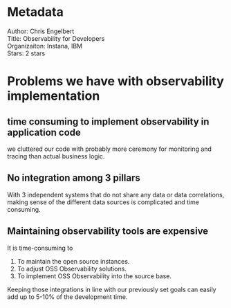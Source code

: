 # Metadata
Author: Chris Engelbert  
Title: Observability for Developers  
Organizaiton: Instana, IBM  
Stars: 2 stars  

# Problems we have with observability implementation
## time consuming to implement observability in application code
we cluttered our code with probably more ceremony for monitoring and tracing than actual business logic.

## No integration among 3 pillars
With 3 independent systems that do not share any data or data correlations, making sense of the different data sources is complicated and time consuming.

## Maintaining observability tools are expensive
It is time-consuming to
1. To maintain the open source instances.
2. To adjust OSS Observability solutions.
3. To implement OSS Observability into the source base.

Keeping those integrations in line with our previously set goals can easily add up to 5-10% of the development time.